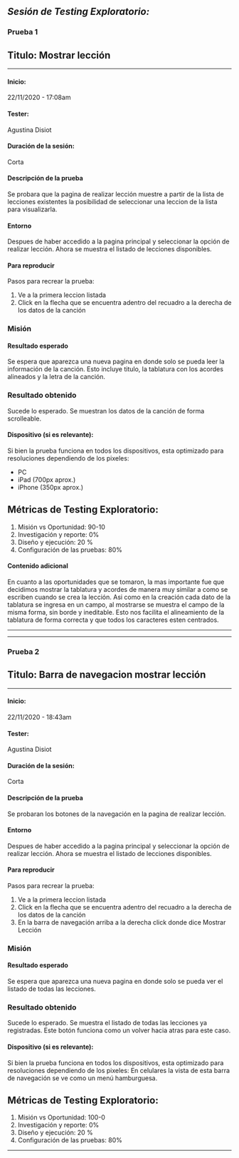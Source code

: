 *Sesión de Testing Exploratorio:*
---
### Prueba 1
## Titulo: Mostrar lección
---


#### Inicio: 
22/11/2020 - 17:08am 

####  Tester: 
Agustina Disiot

#### Duración de la sesión:
Corta

#### Descripción de la prueba
Se probara que la pagina de realizar lección muestre a partir de la lista de lecciones existentes la posibilidad de seleccionar una leccion de la lista para visualizarla.

#### Entorno
Despues de haber accedido a la pagina principal y seleccionar la opción de realizar lección. Ahora se muestra el listado de lecciones disponibles.

#### Para reproducir
Pasos para recrear la prueba:
1. Ve a la primera leccion listada
2. Click en la flecha que se encuentra adentro del recuadro a la derecha de los datos de la canción

### Misión
#### Resultado esperado
Se espera que aparezca una nueva pagina en donde solo se pueda leer la información de la canción. Esto incluye titulo, la tablatura con los acordes alineados y la letra de la canción.

### Resultado obtenido
Sucede lo esperado. Se muestran los datos de la canción de forma scrolleable.


#### Dispositivo (si es relevante):
Si bien la prueba funciona en todos los dispositivos, esta optimizado para resoluciones dependiendo de los pixeles:
 - PC 
 - iPad (700px aprox.)
 - iPhone (350px aprox.)

## Métricas de Testing Exploratorio:
1. Misión vs Oportunidad: 90-10
2. Investigación y reporte: 0%
3. Diseño y ejecución: 20 %
4. Configuración de las pruebas: 80%

#### Contenido adicional
En cuanto a las oportunidades que se tomaron, la mas importante fue que decidimos mostrar la tablatura y acordes de manera muy similar a como se escriben cuando se crea la lección. Asi como en la creación cada dato de la tablatura se ingresa en un campo, al mostrarse se muestra el campo de la misma forma, sin borde y ineditable. Esto nos facilita el alineamiento de la tablatura de forma correcta y que todos los caracteres esten centrados.

---

---
### Prueba 2
## Titulo: Barra de navegacion mostrar lección
---


#### Inicio: 
22/11/2020 - 18:43am 

####  Tester: 
Agustina Disiot

#### Duración de la sesión:
Corta

#### Descripción de la prueba
Se probaran los botones de la navegación en la pagina de realizar lección.

#### Entorno
Despues de haber accedido a la pagina principal y seleccionar la opción de realizar lección. Ahora se muestra el listado de lecciones disponibles. 

#### Para reproducir
Pasos para recrear la prueba:
1. Ve a la primera leccion listada
2. Click en la flecha que se encuentra adentro del recuadro a la derecha de los datos de la canción
3. En la barra de navegación arriba a la derecha click donde dice Mostrar Lección

### Misión
#### Resultado esperado
Se espera que aparezca una nueva pagina en donde solo se pueda ver el listado de todas las lecciones.

### Resultado obtenido
Sucede lo esperado. Se muestra el listado de todas las lecciones ya registradas. Este botón funciona como un volver hacia atras para este caso.


#### Dispositivo (si es relevante):
Si bien la prueba funciona en todos los dispositivos, esta optimizado para resoluciones dependiendo de los pixeles:
En celulares la vista de esta barra de navegación se ve como un menú hamburguesa.

## Métricas de Testing Exploratorio:
1. Misión vs Oportunidad: 100-0
2. Investigación y reporte: 0%
3. Diseño y ejecución: 20 %
4. Configuración de las pruebas: 80%

---